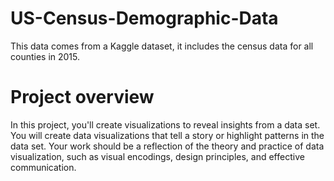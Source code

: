 # US-Census-Demographic-Data
This data comes from a Kaggle dataset, it includes the census data for all counties in 2015. 


# Project overview
In this project, you'll create visualizations to reveal insights from a data set. You will create data visualizations that tell a story or highlight patterns in the data set. Your work should be a reflection of the theory and practice of data visualization, such as visual encodings, design principles, and effective communication.
